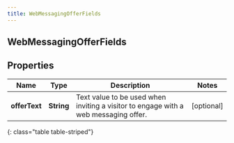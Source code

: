 ```yaml
---
title: WebMessagingOfferFields
---
```

## WebMessagingOfferFields


## Properties

| Name | Type | Description | Notes |
| ------------ | ------------- | ------------- | ------------- |
| **offerText** | <!----><!---->**String**<!----> | Text value to be used when inviting a visitor to engage with a web messaging offer. |  [optional] |
{: class="table table-striped"}



